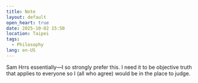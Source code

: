 ```yaml
---
title: Note
layout: default
open_heart: true
date: 2025-10-02 15:50
location: Taipei
tags: 
  - Philosophy
lang: en-US
---
```


Sam Hrrs essentially—I so strongly prefer this. I need it to be objective truth that applies to everyone so I (all who agree) would be in the place to judge.
